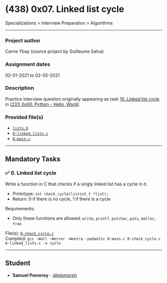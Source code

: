# (438) 0x07. Linked list cycle
Specializations > Interview Preparation > Algorithms

---

### Project author
Carrie Ybay (source project by Guillaume Salva)

### Assignment dates
02-01-2021 to 02-05-2021

### Description
Practice interview question originally appearing as task [10. Linked list cycle](https://github.com/allelomorph/holbertonschool-higher_level_programming/blob/master/0x00-python-hello_world/10-check_cycle.c) in [(231) 0x00. Python - Hello, World](https://github.com/allelomorph/holbertonschool-higher_level_programming/tree/master/0x00-python-hello_world).

### Provided file(s)
* [`lists.h`](./lists.h)
* [`0-linked_lists.c`](./0-linked_lists.c)
* [`0-main.c`](./0-main.c)

---

## Mandatory Tasks

### :white_check_mark: 0. Linked list cycle
Write a function in C that checks if a singly linked list has a cycle in it.

* Prototype: `int check_cycle(listint_t *list);`
* Return: 0 if there is no cycle, 1 if there is a cycle

Requirements:

* Only these functions are allowed: `write`, `printf`, `putchar`, `puts`, `malloc`, `free`

File(s): [`0-check_cycle.c`](./0-check_cycle.c)\
Compiled: `gcc -Wall -Werror -Wextra -pedantic 0-main.c 0-check_cycle.c 0-linked_lists.c -o cycle`

---

## Student
* **Samuel Pomeroy** - [allelomorph](github.com/allelomorph)

